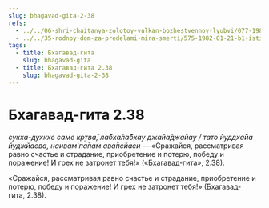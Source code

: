 ```yaml
---
slug: bhagavad-gita-2-38
refs:
  - ../../06-shri-chaitanya-zolotoy-vulkan-bozhestvennoy-lyubvi/077-1982-05-15-b4-dva-prizyva-mahaprabhu-o-kultiv.md
  - ../../35-rodnoy-dom-za-predelami-mira-smerti/575-1982-01-21-b1-istinnaya-umirotvorennost-za-predelami-materialnoj-dvojstvennosti.md
tags:
  - title: Бхагавад-гита
    slug: bhagavad-gita
  - title: Бхагавад-гита 2.38
    slug: bhagavad-gita-2-38
---
```


# Бхагавад-гита 2.38

*сукха-духкхе саме кр̣тва̄, ла̄бха̄ла̄бхау джайа̄джайау / тато йуддха̄йа йуджйасва, наивам̇ па̄пам ава̄псйаси* — «Сражайся, рассматривая равно счастье и страдание, приобретение и потерю, победу и поражение! И грех не затронет тебя!» («Бхагавад-гита», 2.38).

«Сражайся, рассматривая равно счастье и страдание, приобретение и потерю, победу и поражение! И грех не затронет тебя!» (Бхагавад-гита, 2.38).


